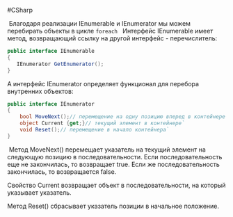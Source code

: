 #CSharp 

 Благодаря реализации IEnumerable и IEnumerator мы можем перебирать объекты в цикле `foreach`
 
Интерфейс IEnumerable имеет метод, возвращающий ссылку на другой интерфейс - перечислитель:
```C#
public interface IEnumerable
{
   IEnumerator GetEnumerator();
}
```
А интерфейс IEnumerator определяет функционал для перебора внутренних объектов:
```C#
public interface IEnumerator
{
	bool MoveNext();// перемещение на одну позицию вперед в контейнере элементов`
	object Current {get;}// текущий элемент в контейнере`
	void Reset();// перемещение в начало контейнера`
}
```
 Метод MoveNext() перемещает указатель на текущий элемент на следующую позицию в последовательности. Если последовательность еще не закончилась, то возвращает true. Если же последовательность закончилась, то возвращается false.

Свойство Current возвращает объект в последовательности, на который указывает указатель.

Метод Reset() сбрасывает указатель позиции в начальное положение.